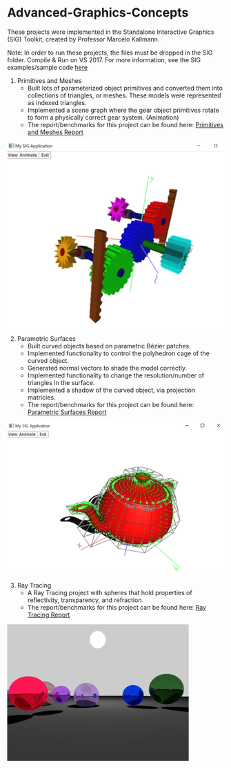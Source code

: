 # Advanced-Graphics-Concepts

These projects were implemented in the Standalone Interactive Graphics (SIG) Toolkit, created by Professor Marcelo Kallmann.

Note: In order to run these projects, the files must be dropped in the SIG folder. Compile & Run on VS 2017. For more information, see the SIG examples/sample code [here](https://bitbucket.org/mkallmann/sig)

1. Primitives and Meshes
   - Built lots of parameterized object primitives and converted them into collections of triangles, or meshes. These models were represented as indexed triangles.
   - Implemented a scene graph where the gear object primitives rotate to form a physically correct gear system. (Animation)
   - The report/benchmarks for this project can be found here: [Primitives and Meshes Report](https://github.com/AmarSaini/Advanced-Graphics-Concepts/blob/master/Primitives%20and%20Meshes/Primitives%20and%20Meshes%20Report.pdf)
   
![Primitives and Meshes Preview](https://raw.githubusercontent.com/AmarSaini/Advanced-Graphics-Concepts/master/Primitives%20and%20Meshes/preview.PNG)
   
2. Parametric Surfaces
   - Built curved objects based on parametric Bézier patches.
   - Implemented functionality to control the polyhedron cage of the curved object.
   - Generated normal vectors to shade the model correctly.
   - Implemented functionality to change the resolution/number of triangles in the surface.
   - Implemented a shadow of the curved object, via projection matricies.
   - The report/benchmarks for this project can be found here: [Parametric Surfaces Report](https://github.com/AmarSaini/Advanced-Graphics-Concepts/blob/master/Parametric%20Surfaces/Parametric%20Surfaces%20Report.pdf)
   
![Parametric Surfaces Preview](https://raw.githubusercontent.com/AmarSaini/Advanced-Graphics-Concepts/master/Parametric%20Surfaces/preview.PNG)
   
3. Ray Tracing
   - A Ray Tracing project with spheres that hold properties of reflectivity, transparency, and refraction.
   - The report/benchmarks for this project can be found here: [Ray Tracing Report](https://github.com/AmarSaini/Advanced-Graphics-Concepts/blob/master/Ray%20Tracing/Ray%20Tracing%20Report.pdf)
   
![Ray Tracing Preview2](https://raw.githubusercontent.com/AmarSaini/Advanced-Graphics-Concepts/master/Ray%20Tracing/preview2.PNG)
